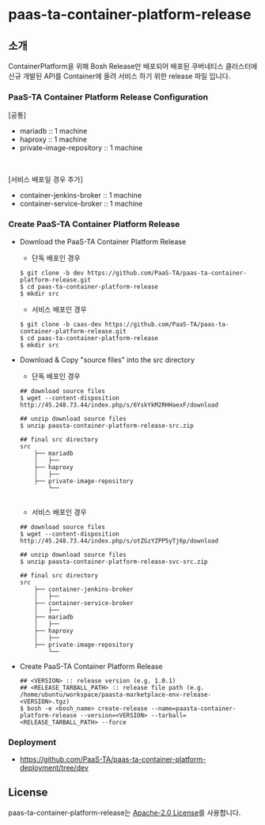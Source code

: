# paas-ta-container-platform-release
## 소개
ContainerPlatform을 위해 Bosh Release만 배포되어 배포된 쿠버네티스 클러스터에 신규 개발된 API를 Container에 올려 서비스 하기 위한 release 파일 입니다.

### PaaS-TA Container Platform Release Configuration
[공통]
  - mariadb :: 1 machine
  - haproxy :: 1 machine
  - private-image-repository :: 1 machine

<br>

[서비스 배포일 경우 추가]
  - container-jenkins-broker :: 1 machine
  - container-service-broker :: 1 machine

### Create PaaS-TA Container Platform Release  
  - Download the PaaS-TA Container Platform Release
    - 단독 배포인 경우
    ```
    $ git clone -b dev https://github.com/PaaS-TA/paas-ta-container-platform-release.git
    $ cd paas-ta-container-platform-release
    $ mkdir src
    ```
    
    - 서비스 배포인 경우
    ```
    $ git clone -b caas-dev https://github.com/PaaS-TA/paas-ta-container-platform-release.git
    $ cd paas-ta-container-platform-release
    $ mkdir src
    ```
    
  - Download & Copy "source files" into the src directory
    - 단독 배포인 경우
    ```
    ## download source files   
    $ wget --content-disposition http://45.248.73.44/index.php/s/6YskYkM2RHHaexF/download   
    
    ## unzip download source files   
    $ unzip paasta-container-platform-release-src.zip  
    
    ## final src directory   
    src
        ├── mariadb   
        │   ├── 
        ├── haproxy   
        │   ├── 
        ├── private-image-repository
            └── 
    ```
    <br>
    
    - 서비스 배포인 경우
    ```
    ## download source files   
    $ wget --content-disposition http://45.248.73.44/index.php/s/otZGzYZPP5yTj6p/download   
    
    ## unzip download source files   
    $ unzip paasta-container-platform-release-svc-src.zip  
    
    ## final src directory   
    src
        ├── container-jenkins-broker  
        │   ├── 
        ├── container-service-broker  
        │   ├── 
        ├── mariadb   
        │   ├── 
        ├── haproxy   
        │   ├── 
        ├── private-image-repository
            └── 
    ```
  - Create PaaS-TA Container Platform Release   
    ```
    ## <VERSION> :: release version (e.g. 1.0.1)   
    ## <RELEASE_TARBALL_PATH> :: release file path (e.g. /home/ubuntu/workspace/paasta-marketplace-env-release-<VERSION>.tgz)        
    $ bosh -e <bosh_name> create-release --name=paasta-container-platform-release --version=<VERSION> --tarball=<RELEASE_TARBALL_PATH> --force   
    ```   
### Deployment   
- https://github.com/PaaS-TA/paas-ta-container-platform-deployment/tree/dev

## License
paas-ta-container-platform-release는 [Apache-2.0 License](http://www.apache.org/licenses/LICENSE-2.0)를 사용합니다.

